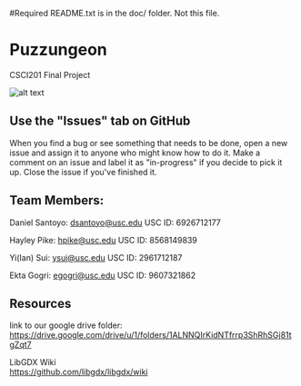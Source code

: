 #Required README.txt is in the doc/ folder. Not this file.  


# Puzzungeon
CSCI201 Final Project

![alt text](https://i.imgur.com/VGfw5iC.png)

## Use the "Issues" tab on GitHub

When you find a bug or see something that needs to be done, open a new issue and assign it to anyone who might know how to do it. Make a comment on an issue and label it as "in-progress" if you decide to pick it up. Close the issue if you've finished it.

## Team Members:  
Daniel Santoyo: dsantoyo@usc.edu  USC ID: 6926712177  

Hayley Pike: hpike@usc.edu  USC ID: 8568149839

Yi(Ian) Sui: ysui@usc.edu  USC ID: 2961712187

Ekta Gogri: egogri@usc.edu  USC ID: 9607321862

## Resources
link to our google drive folder:  
https://drive.google.com/drive/u/1/folders/1ALNNQIrKidNTfrrp3ShRhSGj81tgZqt7  

LibGDX Wiki  
https://github.com/libgdx/libgdx/wiki

